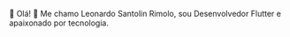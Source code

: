 
:pushpin: Olá! :wave: Me chamo Leonardo Santolin Rimolo, sou Desenvolvedor Flutter e apaixonado por tecnologia.



